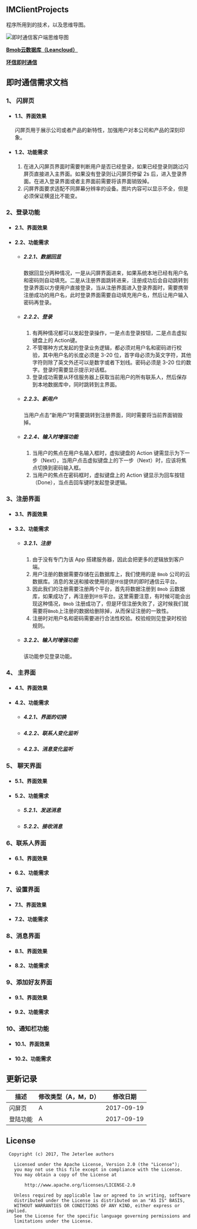 ## IMClientProjects

程序所用到的技术，以及思维导图。

![即时通信客户端思维导图](https://i.imgur.com/jOQSnru.png)

[**Bmob云数据库（Leancloud）**](https://leancloud.cn/)

[**环信即时通信**](http://www.easemob.com/product/im)


## 即时通信需求文档

### 1、 闪屏页

-   #### 1.1、界面效果
    闪屏页用于展示公司或者产品的新特性，加强用户对本公司和产品的深刻印象。

-   #### 1.2、功能需求
    1. 在进入闪屏页界面时需要判断用户是否已经登录，如果已经登录则跳过闪屏页直接进入主界面。如果没有登录则让闪屏页停留 2s 后，进入登录界面。在进入登录界面或者主界面前需要将该界面销毁掉。
    2. 闪屏界面要求适配不同屏幕分辨率的设备。图片内容可以显示不全，但是必须保证横竖比不能变。

### 2、登录功能

-   #### 2.1、界面效果

-   #### 2.2、功能需求

    * ##### 2.2.1、数据回显
        数据回显分两种情况，一是从闪屏界面进来，如果系统本地已经有用户名和密码则自动填充。二是从注册界面跳转进来，注册成功后会自动跳转到登录界面以方便用户直接登录，当从注册界面进入登录界面时，需要携带注册成功的用户名，此时登录界面需要自动填充用户名，然后让用户输入密码再登录。

    * ##### 2.2.2、登录
        1. 有两种情况都可以发起登录操作，一是点击登录按钮，二是点击虚拟键盘上的 Action键。
        2. 不管哪种方式发起的登录业务逻辑，都必须对用户名和密码进行校验，其中用户名的长度必须是 3-20 位，首字母必须为英文字符，其他字符则除了英文外还可以是数字或者下划线。密码必须是 3-20 位的数字。登录时需要显示提示对话框。
        3. 登录成功需要从环信服务器上获取当前用户的所有联系人，然后保存到本地数据库中，同时跳转到主界面。

    * ##### 2.2.3、新用户
        当用户点击“新用户”时需要跳转到注册界面，同时需要将当前界面销毁掉。

    * ##### 2.2.4、输入时增强功能
        1. 当用户的焦点在用户名输入框时，虚拟键盘的 Action 键需显示为下一步（Next），当用户点击虚拟键盘上的下一步（Next）时，应该将焦点切换到密码输入框。
        2. 当用户的焦点在密码框时，虚拟键盘上的 Action 键显示为回车按钮（Done），当点击回车键时发起登录逻辑。

### 3、注册界面

-   #### 3.1、界面效果

-   #### 3.2、功能需求

    * ##### 3.2.1、注册
        1. 由于没有专门为该 App 搭建服务器，因此会把更多的逻辑放到客户端。
        2. 用户注册的数据需要存储在云数据库上，我们使用的是 `Bmob` 公司的云数据库。消息的发送和接收使用的是`环信`提供的即时通信云平台。
        3. 因此我们的注册需要注册两个平台，首先将数据注册到 `Bmob` 云数据库，如果成功了，再注册到`环信`平台。这里需要注意，有时候可能会出现这种情况，`Bmob` 注册成功了，但是环信注册失败了，这时候我们就需要将` Bmob `上注册的数据给删除掉，从而保证注册的一致性。
        4. 注册时对用户名和密码需要进行合法性校验。校验规则见登录时校验规则。

    * ##### 3.2.2、输入时增强功能
        该功能参见登录功能。

### 4、 主界面

-   #### 4.1、界面效果

-   #### 4.2、功能需求

    * ##### 4.2.1、界面的切换

    * ##### 4.2.2、联系人变化监听

    * ##### 4.2.3、消息变化监听

### 5、 聊天界面

-   #### 5.1、界面效果

-   #### 5.2、功能需求

    * ##### 5.2.1、发送消息

    * ##### 5.2.2、接收消息

### 6、联系人界面

-   #### 6.1、界面效果

-   #### 6.2、功能需求

### 7、设置界面

-   #### 7.1、界面效果

-   #### 7.2、功能需求

### 8、消息界面

-   #### 8.1、界面效果

-   #### 8.2、功能需求

### 9、添加好友界面

-   #### 9.1、界面效果

-   #### 9.2、功能需求

### 10、通知栏功能

-   #### 10.1、界面效果

-   #### 10.2、功能需求


## 更新记录
描述|修改类型（A，M，D）|修改日期
-|-|-
闪屏页|A|2017-09-19
登陆功能|A|2017-09-19


## License

```
 Copyright (c) 2017, The Jeterlee authors 

   Licensed under the Apache License, Version 2.0 (the "License");
   you may not use this file except in compliance with the License.
   You may obtain a copy of the License at

       http://www.apache.org/licenses/LICENSE-2.0

   Unless required by applicable law or agreed to in writing, software
   distributed under the License is distributed on an "AS IS" BASIS,
   WITHOUT WARRANTIES OR CONDITIONS OF ANY KIND, either express or implied.
   See the License for the specific language governing permissions and
   limitations under the License.
```
